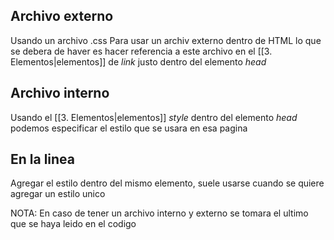## Archivo externo

Usando un archivo .css 
Para usar un archiv externo dentro de HTML lo que se debera de haver es hacer referencia a este archivo en el [[3. Elementos|elementos]] de *link* justo dentro del elemento *head*

<script> 
<head>  
<link rel="stylesheet" href="mystyle.css">  
</head>
</script>

## Archivo interno
Usando el [[3. Elementos|elementos]] *style* dentro del elemento *head* podemos especificar el estilo que se usara en esa pagina

<script> 
<head>  
<style>  
body {  background-color: linen;}  
  
h1 {  color: maroon;  
  margin-left: 40px;}  
</style>  
</head>

</script>

## En la linea 
Agregar el estilo dentro del mismo elemento, suele usarse cuando se quiere agregar un estilo unico

<style>

<h1 style="color:blue;text-align:center;">This is a heading</h1>  
<p style="color:red;">This is a paragraph.</p>

</style>



NOTA: En caso de tener un archivo interno y externo se tomara el ultimo que se haya leido en el codigo